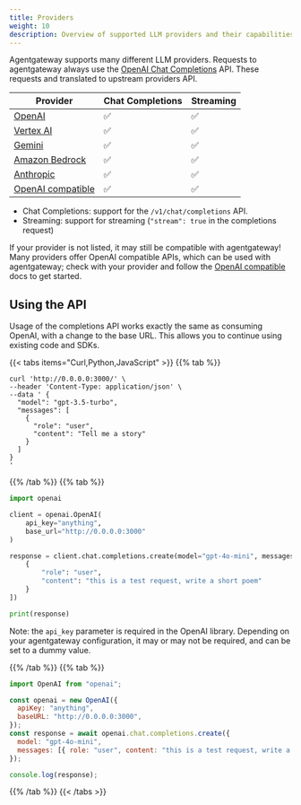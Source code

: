 ```yaml
---
title: Providers
weight: 10
description: Overview of supported LLM providers and their capabilities
---
```


Agentgateway supports many different LLM providers.
Requests to agentgateway always use the [OpenAI Chat Completions](https://platform.openai.com/docs/api-reference/chat/create) API.
These requests and translated to upstream providers API.

| Provider                  | Chat Completions | Streaming |
|---------------------------|-------------|-----------|
| [OpenAI](openai)          | ✅           | ✅         |
| [Vertex AI](vertex)       | ✅           | ✅         |
| [Gemini](gemini)          | ✅           | ✅         |
| [Amazon Bedrock](bedrock) | ✅           | ✅         |
| [Anthropic](anthropic)    | ✅           | ✅         |
| [OpenAI compatible](openai-compatible)    | ✅           | ✅         |

* Chat Completions: support for the `/v1/chat/completions` API.
* Streaming: support for streaming (`"stream": true` in the completions request)

If your provider is not listed, it may still be compatible with agentgateway!
Many providers offer OpenAI compatible APIs, which can be used with agentgateway; check with your provider and follow the [OpenAI compatible](openai-compatible) docs to get started.

## Using the API

Usage of the completions API works exactly the same as consuming OpenAI, with a change to the base URL.
This allows you to continue using existing code and SDKs.

{{< tabs items="Curl,Python,JavaScript" >}}
{{% tab %}}

```shell
curl 'http://0.0.0.0:3000/' \
--header 'Content-Type: application/json' \
--data ' {
  "model": "gpt-3.5-turbo",
  "messages": [
    {
      "role": "user",
      "content": "Tell me a story"
    }
  ]
}
'
```

{{% /tab %}}
{{% tab %}}

```python
import openai

client = openai.OpenAI(
    api_key="anything",
    base_url="http://0.0.0.0:3000"
)

response = client.chat.completions.create(model="gpt-4o-mini", messages = [
    {
        "role": "user",
        "content": "this is a test request, write a short poem"
    }
])

print(response)
```

Note: the `api_key` parameter is required in the OpenAI library.
Depending on your agentgateway configuration, it may or may not be required, and can be set to a dummy value.

{{% /tab %}}
{{% tab %}}

```javascript
import OpenAI from "openai";

const openai = new OpenAI({
  apiKey: "anything",
  baseURL: "http://0.0.0.0:3000",
});
const response = await openai.chat.completions.create({
  model: "gpt-4o-mini",
  messages: [{ role: "user", content: "this is a test request, write a short poem" }]
});

console.log(response);
```

{{% /tab %}}
{{< /tabs >}}

